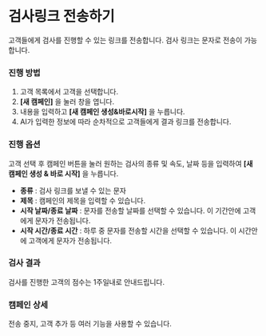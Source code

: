 # 검사링크 전송하기 

고객들에게 검사를 진행할 수 있는 링크를 전송합니다. 검사 링크는 문자로 전송이 가능합니다.  

### 진행 방법

1. 고객 목록에서 고객을 선택합니다.
2. **[새 캠페인]** 을 눌러 창을 엽니다.
3. 내용을 입력하고 **[새 캠페인 생성&바로시작]** 을 누릅니다.
4. AI가 입력한 정보에 따라 순차적으로 고객들에게 결과 링크를 전송합니다. 

### 진행 옵션

고객 선택 후 캠페인 버튼을 눌러 원하는 검사의 종류 및 속도, 날짜 등을 입력하여 **[새 캠페인 생성 & 바로 시작]** 을 누릅니다.

- **종류** : 검사 링크를 보낼 수 있는 문자
- **제목** : 캠페인의 제목을 입력할 수 있습니다.
- **시작 날짜/종료 날짜** : 문자를 전송할 날짜를 선택할 수 있습니다. 이 기간안에 고객에게 문자가 전송됩니다. 
- **시작 시간/종료 시간** : 하루 중 문자를 전송할 시간을 선택할 수 있습니다. 이 시간안에 고객에게 문자가 전송됩니다. 

### 검사 결과

검사를 진행한 고객의 점수는 1주일내로 안내드립니다.  

### 캠페인 상세  

전송 중지, 고객 추가 등 여러 기능을 사용할 수 있습니다.      
